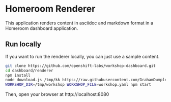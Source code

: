 # Homeroom Renderer

This application renders content in asciidoc and markdown format in a Homeroom dashboard application.

## Run locally

If you want to run the renderer locally, you can just use a sample content.

```bash
git clone https://github.com/openshift-labs/workshop-dashboard.git
cd dashboard/renderer
npm install
node download.js /tmp/kk https://raw.githubusercontent.com/GrahamDumpleton/starter-guides/ocp-4.1-homeroom/workshop workshop-java.yaml
WORKSHOP_DIR=/tmp/workshop WORKSHOP_FILE=workshop.yaml npm start
```

Then, open your browser at http://localhost:8080
